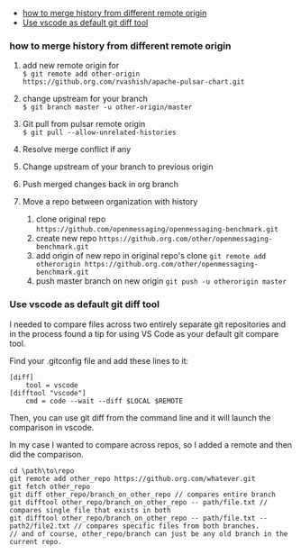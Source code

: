 - [how to merge history from different remote origin](#how-to-merge-history-from-different-remote-origin)
- [Use vscode as default git diff tool](#use-vscode-as-default-git-diff-tool)

### how to merge history from different remote origin

1. add new remote origin for </br>
   `$ git remote add other-origin https://github.org.com/rvashish/apache-pulsar-chart.git`

2. change upstream for your branch </br>
   `$ git branch master -u other-origin/master`

3. Git pull from pulsar remote origin </br>
   `$ git pull --allow-unrelated-histories`

4. Resolve merge conflict if any

5. Change upstream of your branch to previous origin

6. Push merged changes back in org branch

7. Move a repo between organization with history
   1. clone original repo
      `https://github.com/openmessaging/openmessaging-benchmark.git`
   2. create new repo 
      `https://github.org.com/other/openmessaging-benchmark.git`
   3. add origin  of new repo  in original repo's clone
      `git remote add otherorigin https://github.org.com/other/openmessaging-benchmark.git`
   4. push master branch on new origin
      `git push -u otherorigin master`


### Use vscode as default git diff tool

I needed to compare files across two entirely separate git repositories and in the process found a tip for using VS Code as your default git compare tool.

Find your .gitconfig file and add these lines to it:
```
[diff]
    tool = vscode
[difftool "vscode"]
    cmd = code --wait --diff $LOCAL $REMOTE
```

Then, you can use git diff from the command line and it will launch the comparison in vscode.
 
In my case I wanted to compare across repos, so I added a remote and then did the comparison.

```
cd \path\to\repo
git remote add other_repo https://github.org.com/whatever.git
git fetch other_repo
git diff other_repo/branch_on_other_repo // compares entire branch
git difftool other_repo/branch_on_other_repo -- path/file.txt // compares single file that exists in both
git difftool other_repo/branch_on_other_repo -- path/file.txt -- path2/file2.txt // compares specific files from both branches.
// and of course, other_repo/branch can just be any old branch in the current repo.
```